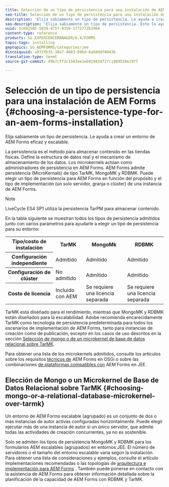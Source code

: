 ```yaml
---
title: Selección de un tipo de persistencia para una instalación de AEM Forms
seo-title: Selección de un tipo de persistencia para una instalación de AEM Forms
description: 'Elija sabiamente un tipo de persistencia. Le ayuda a crear un entorno de AEM Forms eficaz y escalable. '
seo-description: 'Elija sabiamente un tipo de persistencia. Esto le ayuda a crear un entorno de AEM Forms eficiente y escalable. '
uuid: 1c692502-5039-4757-9358-1772772b3904
content-type: reference
products: SG_EXPERIENCEMANAGER/6.4/FORMS
topic-tags: installing
geptopics: SG_AEMFORMS/categories/jee
discoiquuid: a972fb35-38a7-4b83-99bd-6a6dddf8043b
translation-type: tm+mt
source-git-commit: 49b7cff2c1583ee1eb929434f27c1989558e197f

---
```



# Selección de un tipo de persistencia para una instalación de AEM Forms {#choosing-a-persistence-type-for-an-aem-forms-installation}

Elija sabiamente un tipo de persistencia. Le ayuda a crear un entorno de AEM Forms eficaz y escalable.

La persistencia es el método para almacenar contenido en las tiendas físicas. Define la estructura de datos real y el mecanismo de almacenamiento de los datos. Los microkernels actúan como administradores de persistencia en AEM Forms. AEM Forms admite persistencia (MicroKernals) de tipo TarMK, MongoMK y RDBMK. Puede elegir un tipo de persistencia para AEM Forms en función del propósito y el tipo de implementación (un solo servidor, granja o clúster) de una instancia de AEM Forms.

>[!NOTE]
>
>LiveCycle ES4 SP1 utiliza la persistencia TarPM para almacenar contenido.

En la tabla siguiente se muestran todos los tipos de persistencia admitidos junto con varios parámetros para ayudarle a elegir un tipo de persistencia para su entorno:

<table> 
 <tbody>
  <tr>
   <th><strong>Tipo/costo de instalación</strong></th> 
   <th><strong>TarMK</strong></th> 
   <th><strong>MongoMk</strong></th> 
   <th><strong>RDBMK</strong></th> 
  </tr>
  <tr>
   <th><strong>Configuración independiente</strong></th> 
   <td>Admitido<br /> </td> 
   <td>Admitido</td> 
   <td>Admitido</td> 
  </tr>
  <tr>
   <th><strong>Configuración de clúster</strong></th> 
   <td>No admitido</td> 
   <td>Admitido</td> 
   <td>Admitido</td> 
  </tr>
  <tr>
   <th><strong>Costo de licencia</strong></th> 
   <td>Incluido con AEM </td> 
   <td>Se requiere una licencia separada</td> 
   <td>Se requiere una licencia separada</td> 
  </tr>
 </tbody>
</table>

TarMK está diseñado para el rendimiento, mientras que MongoMK y RDBMK están diseñados para la escalabilidad. Adobe recomienda encarecidamente TarMK como tecnología de persistencia predeterminada para todos los escenarios de implementación de AEM Forms, tanto para instancias de creación como de publicación, excepto en los casos de uso descritos en la sección [Selección de mongo o de un microkernel de base de datos relacional sobre TarMK](#p-choosing-mongo-or-a-relational-database-microkernel-over-tarmk-p).

Para obtener una lista de los microkernels admitidos, consulte los artículos sobre los requisitos [técnicos de](/help/sites-deploying/technical-requirements.md) AEM Forms en OSGi o sobre las combinaciones [de plataformas compatibles con](/help/forms/using/aem-forms-jee-supported-platforms.md) AEM Forms en JEE.

## Elección de Mongo o un Microkernel de Base de Datos Relacional sobre TarMK {#choosing-mongo-or-a-relational-database-microkernel-over-tarmk}

Un entorno de AEM Forms escalable (agrupado) es un conjunto de dos o más instancias de autor activas configuradas horizontalmente. Puede elegir ejecutar más de una instancia de autor si un único servidor, que admite todas las actividades de creación concurrentes, ya no es sostenible.

Solo se admiten los tipos de persistencia MongoMK y RDBMK para los formularios AEM escalables (agrupados) en entornos JEE. El número de servidores o el tamaño del entorno escalable varía según la instalación. Para obtener una lista de consideraciones y ejemplos, consulte el artículo Implementaciones [](/help/sites-deploying/recommended-deploys.md) recomendadas o las topologías de [arquitectura e implementación para AEM Forms](/help/forms/using/aem-forms-architecture-deployment.md) . También puede ponerse en contacto con la asistencia de AEM Forms para obtener información detallada sobre la planificación de la capacidad de AEM Forms con RDBMK y TarMK.
